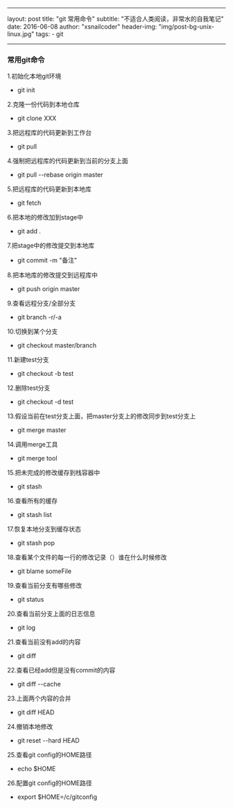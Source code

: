 
---

layout:     post
title:      "git 常用命令"
subtitle:   "不适合人类阅读，非常水的自我笔记"
date:       2016-06-08
author:     "xsnailcoder"
header-img: "img/post-bg-unix-linux.jpg"
tags:
    - git
    
---


### 常用git命令
1.初始化本地git环境
 
* git init 

2.克隆一份代码到本地仓库
 
* git clone XXX

3.把远程库的代码更新到工作台
 
* git pull 

4.强制把远程库的代码更新到当前的分支上面
 
* git pull --rebase origin master
 
5.把远程库的代码更新到本地库
 
* git fetch 
 
6.把本地的修改加到stage中
 
* git add .

7.把stage中的修改提交到本地库

* git commit -m "备注"

8.把本地库的修改提交到远程库中
 
* git push origin master

9.查看远程分支/全部分支

* git branch -r/-a

10.切换到某个分支

* git checkout master/branch 

11.新建test分支

* git checkout -b test

12.删除test分支

* git checkout -d test

13.假设当前在test分支上面，把master分支上的修改同步到test分支上

* git merge master

14.调用merge工具

* git merge tool

15.把未完成的修改缓存到栈容器中

* git stash

16.查看所有的缓存

* git stash list

17.恢复本地分支到缓存状态

* git stash pop

18.查看某个文件的每一行的修改记录（）谁在什么时候修改

* git blame someFile

19.查看当前分支有哪些修改

* git status

20.查看当前分支上面的日志信息

* git log

21.查看当前没有add的内容

* git diff

22.查看已经add但是没有commit的内容

* git diff --cache 

23.上面两个内容的合并

* git diff HEAD

24.撤销本地修改

* git reset --hard HEAD

25.查看git config的HOME路径

* echo $HOME

26.配置git config的HOME路径

* export $HOME=/c/gitconfig



